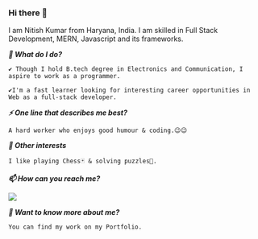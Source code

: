 
### Hi there 👋

I am Nitish Kumar from Haryana, India. I am skilled in Full Stack Development, MERN, Javascript and its frameworks.


***🌱 What do I do?***

    ✔️ Though I hold B.tech degree in Electronics and Communication, I aspire to work as a programmer.

    ✔️I'm a fast learner looking for interesting career opportunities in Web as a full-stack developer.

***⚡ One line that describes me best?***

    A hard worker who enjoys good humour & coding.😉😉

***👯 Other interests***

    I like playing Chess🃏 & solving puzzles🧩.

***📫 How can you reach me?***

<a href = "http://www.linkedin.com/in/nitish-kumar-a0848a129"><img src="https://img.icons8.com/fluent/48/000000/linkedin.png"/></a>

***💬 Want to know more about me?***

    You can find my work on my Portfolio.
